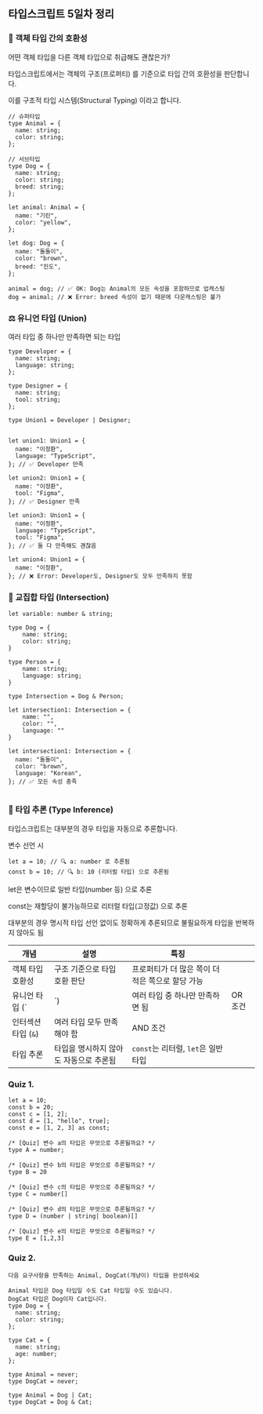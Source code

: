 ## 타입스크립트 5일차 정리

### 🧩 객체 타입 간의 호환성

어떤 객체 타입을 다른 객체 타입으로 취급해도 괜찮은가?

타입스크립트에서는 객체의 구조(프로퍼티) 를 기준으로 타입 간의 호환성을 판단합니다.

이를 구조적 타입 시스템(Structural Typing) 이라고 합니다.

```
// 슈퍼타입
type Animal = {
  name: string;
  color: string;
};

// 서브타입
type Dog = {
  name: string;
  color: string;
  breed: string;
};

let animal: Animal = {
  name: "기린",
  color: "yellow",
};

let dog: Dog = {
  name: "돌돌이",
  color: "brown",
  breed: "진도",
};

animal = dog; // ✅ OK: Dog는 Animal의 모든 속성을 포함하므로 업캐스팅
dog = animal; // ❌ Error: breed 속성이 없기 때문에 다운캐스팅은 불가
```

### ⚖️ 유니언 타입 (Union)

여러 타입 중 하나만 만족하면 되는 타입

```
type Developer = {
  name: string;
  language: string;
};

type Designer = {
  name: string;
  tool: string;
};

type Union1 = Developer | Designer;


let union1: Union1 = {
  name: "이정환",
  language: "TypeScript",
}; // ✅ Developer 만족

let union2: Union1 = {
  name: "이정환",
  tool: "Figma",
}; // ✅ Designer 만족

let union3: Union1 = {
  name: "이정환",
  language: "TypeScript",
  tool: "Figma",
}; // ✅ 둘 다 만족해도 괜찮음

let union4: Union1 = {
  name: "이정환",
}; // ❌ Error: Developer도, Designer도 모두 만족하지 못함

```

### 🔗 교집합 타입 (Intersection)

```
let variable: number & string;

type Dog = {
    name: string;
    color: string;
}

type Person = {
    name: string;
    language: string;
}

type Intersection = Dog & Person;

let intersection1: Intersection = {
    name: "",
    color: "",
    language: ""
}

let intersection1: Intersection = {
  name: "돌돌이",
  color: "brown",
  language: "Korean",
}; // ✅ 모든 속성 충족


```

### 🤖 타입 추론 (Type Inference)

타입스크립트는 대부분의 경우 타입을 자동으로 추론합니다.

변수 선언 시

```
let a = 10; // 🔍 a: number 로 추론됨
const b = 10; // 🔍 b: 10 (리터럴 타입) 으로 추론됨
```

let은 변수이므로 일반 타입(number 등) 으로 추론

const는 재할당이 불가능하므로 리터럴 타입(고정값) 으로 추론

대부분의 경우 명시적 타입 선언 없이도 정확하게 추론되므로
불필요하게 타입을 반복하지 않아도 됨

| 개념                | 설명                                   | 특징                                             |         |
| ------------------- | -------------------------------------- | ------------------------------------------------ | ------- |
| 객체 타입 호환성    | 구조 기준으로 타입 호환 판단           | 프로퍼티가 더 많은 쪽이 더 적은 쪽으로 할당 가능 |         |
| 유니언 타입 (\`     | \`)                                    | 여러 타입 중 하나만 만족하면 됨                  | OR 조건 |
| 인터섹션 타입 (`&`) | 여러 타입 모두 만족해야 함             | AND 조건                                         |         |
| 타입 추론           | 타입을 명시하지 않아도 자동으로 추론됨 | `const`는 리터럴, `let`은 일반 타입              |         |

### Quiz 1.

```
let a = 10;
const b = 20;
const c = [1, 2];
const d = [1, "hello", true];
const e = [1, 2, 3] as const;

/* [Quiz] 변수 a의 타입은 무엇으로 추론될까요? */
type A = number;

/* [Quiz] 변수 b의 타입은 무엇으로 추론될까요? */
type B = 20

/* [Quiz] 변수 c의 타입은 무엇으로 추론될까요? */
type C = number[]

/* [Quiz] 변수 d의 타입은 무엇으로 추론될까요? */
type D = (number | string| boolean)[]

/* [Quiz] 변수 e의 타입은 무엇으로 추론될까요? */
type E = [1,2,3]
```

### Quiz 2.

```
다음 요구사항을 만족하는 Animal, DogCat(개냥이) 타입을 완성하세요

Animal 타입은 Dog 타입일 수도 Cat 타입일 수도 있습니다.
DogCat 타입은 Dog이자 Cat입니다.
type Dog = {
  name: string;
  color: string;
};

type Cat = {
  name: string;
  age: number;
};

type Animal = never;
type DogCat = never;

type Animal = Dog | Cat;
type DogCat = Dog & Cat;
```
